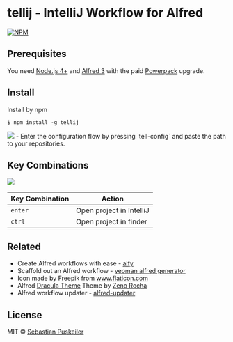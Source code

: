 tellij - IntelliJ Workflow for Alfred
==============================

[![NPM](https://nodei.co/npm/tellij.png)](https://nodei.co/npm/tellij/)

Prerequisites
----------------
You need [Node.js 4+](https://nodejs.org) and [Alfred 3](https://www.alfredapp.com) with the paid [Powerpack](https://www.alfredapp.com/powerpack/) upgrade.

Install
----------------
Install by npm
```
$ npm install -g tellij
```

<img src="https://github.com/codeBud7/tellij/blob/master/doc/configuration.png">
- Enter the configuration flow by pressing `tell-config` and paste the path to your repositories.

Key Combinations
----------------

<img src="https://github.com/codeBud7/tellij/blob/master/doc/workflow.png">

Key Combination        | Action
---------------------- | ------
`enter`                | Open project in IntelliJ
`ctrl`                | Open project in finder

Related
----------------
- Create Alfred workflows with ease - [alfy](https://github.com/sindresorhus/alfy)
- Scaffold out an Alfred workflow - [yeoman alfred generator](https://github.com/SamVerschueren/generator-alfred)
- Icon made by Freepik from www.flaticon.com
- Alfred [Dracula Theme](https://draculatheme.com/alfred/) Theme by [Zeno Rocha](https://zenorocha.com/)
- Alfred workflow updater - [alfred-updater](https://github.com/SamVerschueren/alfred-updater)

License
----------------
MIT © [Sebastian Puskeiler](https://twitter.com/ebud7)

